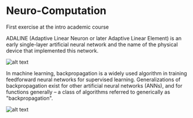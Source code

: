 # Neuro-Computation
First exercise at the intro academic course 
 
ADALINE (Adaptive Linear Neuron or later Adaptive Linear Element) is an early single-layer artificial neural network and the name of the physical device that implemented this network.

![alt text](https://upload.wikimedia.org/wikipedia/commons/thumb/b/be/Adaline_flow_chart.gif/375px-Adaline_flow_chart.gif)

In machine learning, backpropagation is a widely used algorithm in training feedforward neural networks for supervised learning. Generalizations of backpropagation exist for other artificial neural networks (ANNs), and for functions generally – a class of algorithms referred to generically as "backpropagation".

![alt text](http://neuralnetworksanddeeplearning.com/images/tikz18.png)
